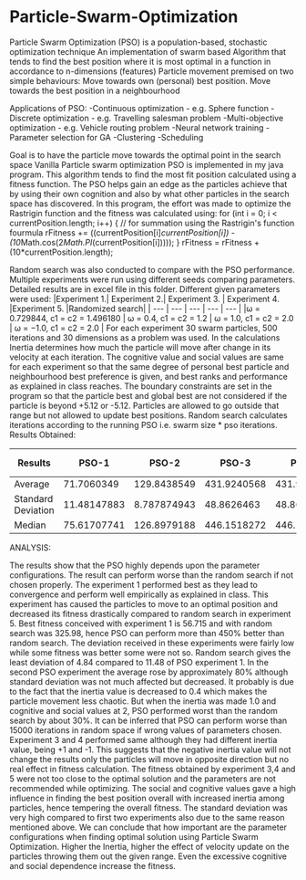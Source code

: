 # Particle-Swarm-Optimization
Particle Swarm Optimization (PSO) is a population-based, stochastic optimization technique
An implementation of swarm based Algorithm that tends to find the best position where it is most optimal in a function in accordance to n-dimensions (features)
Particle movement premised on two simple behaviours: Move towards own (personal) best position. Move towards the best position in a neighbourhood

Applications of PSO:
-Continuous optimization - e.g. Sphere function
-Discrete optimization - e.g. Travelling salesman problem
-Multi-objective optimization - e.g. Vehicle routing problem
-Neural network training
-Parameter selection for GA
-Clustering
-Scheduling

Goal is to have the particle move towards the optimal point in the search space
Vanilla Particle swarm optimization PSO is implemented in my java program. This algorithm tends to find the most fit position calculated using a fitness function. The PSO helps gain an edge as the particles achieve that by using their own cognition and also by what other particles in the search space has discovered. In this program, the effort was made to optimize the Rastrigin function and the fitness was calculated using: 
for (int i = 0; i < currentPosition.length; i++) {
    // for summation using the Rastrigin's function fourmula
    rFitness += ((currentPosition[i]*currentPosition[i]) - (10*Math.cos(2*Math.PI*(currentPosition[i]))));
}
rFitness = rFitness + (10*currentPosition.length);

Random search was also conducted to compare with the PSO performance. Multiple experiments were run using different seeds comparing parameters. Detailed results are in excel file in this folder.
Different given parameters were used:
|Experiment 1.| Experiment 2.| Experiment 3. | Experiment 4. |Experiment 5. |Randomized search|
| --- | --- | --- | --- | --- |
|ω = 0.729844, c1 = c2 = 1.496180 | ω = 0.4, c1 = c2 = 1.2 | ω = 1.0, c1 = c2 = 2.0 |  ω = −1.0, c1 = c2 = 2.0 |
For each experiment 30 swarm particles, 500 iterations and 30 dimensions as a problem was used. In the calculations Inertia determines how much the particle will move after change in its velocity at each iteration. The cognitive value and social values are same for each experiment so that the same degree of personal best particle and neighbourhood best preference is given, and best ranks and performance as explained in class reaches. The boundary constraints are set in the program so that the particle best and global best are not considered if the particle is beyond +5.12 or -5.12. Particles are allowed to go outside that range but not allowed to update best positions. Random search calculates iterations according to the running PSO i.e. swarm size * pso iterations.
Results Obtained:

|Results 	        | PSO-1	      |   PSO-2	   |   PSO-3     |     PSO-4	| Randomized Search|
| --- | --- | --- | --- | --- | --- |
|Average            | 71.7060349  |	129.8438549|  431.9240568|   431.9240568|       331.720394 |
|Standard Deviation | 11.48147883 | 8.787874943|  48.8626463 |	  48.8626463|       4.843294794|
|Median 	        | 75.61707741 | 126.8979188|  446.1518272|   446.1518272|       332.4445966|

ANALYSIS:

The results show that the PSO highly depends upon the parameter configurations. The result can perform worse than the random search if not chosen properly. The experiment 1 performed best as they lead to convergence and perform well empirically as explained in class. This experiment has caused the particles to move to an optimal position and decreased its fitness drastically compared to random search in experiment 5. Best fitness conceived with experiment 1 is 56.715 and with random search was 325.98, hence PSO can perform more than 450% better than random search. The deviation received in these experiments were fairly low while some fitness was better some were not so. Random search gives the least deviation of 4.84 compared to 11.48 of PSO experiment 1.
In the second PSO experiment the average rose by approximately 80% although standard deviation was not much affected but decreased. It probably is due to the fact that the inertia value is decreased to 0.4 which makes the particle movement less chaotic. 
But when the inertia was made 1.0 and cognitive and social values at 2, PSO performed worst than the random search by about 30%.  It can be inferred that PSO can perform worse than 15000 iterations in random space if wrong values of parameters chosen. Experiment 3 and 4 performed same although they had different inertia value, being +1 and -1. This suggests that the negative inertia value will not change the results only the particles will move in opposite direction but no real effect in fitness calculation. The fitness obtained by experiment 3,4 and 5 were not too close to the optimal solution and the parameters are not recommended while optimizing. The social and cognitive values gave a high influence in finding the best position overall with increased inertia among particles, hence tempering the overall fitness. The standard deviation was very high compared to first two experiments also due to the same reason mentioned above.
We can conclude that how important are the parameter configurations when finding optimal solution using Particle Swarm Optimization. Higher the Inertia, higher the effect of velocity update on the particles throwing them out the given range. Even the excessive cognitive and social dependence increase the fitness.
